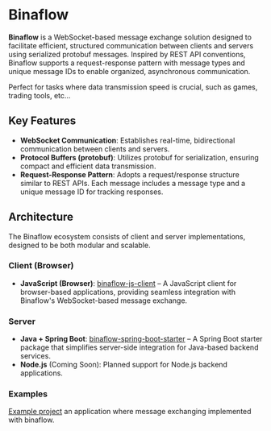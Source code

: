 # Binaflow

**Binaflow** is a WebSocket-based message exchange solution designed to facilitate efficient, structured communication between clients and servers using serialized protobuf messages. Inspired by REST API conventions, Binaflow supports a request-response pattern with message types and unique message IDs to enable organized, asynchronous communication.

Perfect for tasks where data transmission speed is crucial, such as games, trading tools, etc...

## Key Features

- **WebSocket Communication**: Establishes real-time, bidirectional communication between clients and servers.
- **Protocol Buffers (protobuf)**: Utilizes protobuf for serialization, ensuring compact and efficient data transmission.
- **Request-Response Pattern**: Adopts a request/response structure similar to REST APIs. Each message includes a message type and a unique message ID for tracking responses.

## Architecture

The Binaflow ecosystem consists of client and server implementations, designed to be both modular and scalable.

### Client (Browser)

- **JavaScript (Browser)**: [binaflow-js-client](https://github.com/binaflow/binaflow-js-client) – A JavaScript client for browser-based applications, providing seamless integration with Binaflow's WebSocket-based message exchange.

### Server

- **Java + Spring Boot**: [binaflow-spring-boot-starter](https://github.com/binaflow/binaflow-spring-boot-starter) – A Spring Boot starter package that simplifies server-side integration for Java-based backend services.
- **Node.js** (Coming Soon): Planned support for Node.js backend applications.

### Examples

[Example project](https://github.com/binaflow/examples) an application where message exchanging implemented with binaflow.
